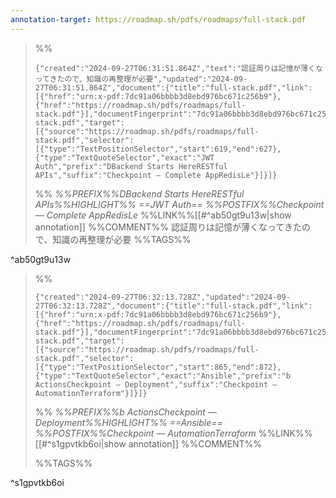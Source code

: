 ```yaml
---
annotation-target: https://roadmap.sh/pdfs/roadmaps/full-stack.pdf
---
```




>%%
>```annotation-json
>{"created":"2024-09-27T06:31:51.864Z","text":"認証周りは記憶が薄くなってきたので、知識の再整理が必要","updated":"2024-09-27T06:31:51.864Z","document":{"title":"full-stack.pdf","link":[{"href":"urn:x-pdf:7dc91a06bbbb3d8ebd976bc671c256b9"},{"href":"https://roadmap.sh/pdfs/roadmaps/full-stack.pdf"}],"documentFingerprint":"7dc91a06bbbb3d8ebd976bc671c256b9"},"uri":"https://roadmap.sh/pdfs/roadmaps/full-stack.pdf","target":[{"source":"https://roadmap.sh/pdfs/roadmaps/full-stack.pdf","selector":[{"type":"TextPositionSelector","start":619,"end":627},{"type":"TextQuoteSelector","exact":"JWT Auth","prefix":"DBackend Starts HereRESTful APIs","suffix":"Checkpoint — Complete AppRedisLe"}]}]}
>```
>%%
>*%%PREFIX%%DBackend Starts HereRESTful APIs%%HIGHLIGHT%% ==JWT Auth== %%POSTFIX%%Checkpoint — Complete AppRedisLe*
>%%LINK%%[[#^ab50gt9u13w|show annotation]]
>%%COMMENT%%
>認証周りは記憶が薄くなってきたので、知識の再整理が必要
>%%TAGS%%
>
^ab50gt9u13w


>%%
>```annotation-json
>{"created":"2024-09-27T06:32:13.728Z","updated":"2024-09-27T06:32:13.728Z","document":{"title":"full-stack.pdf","link":[{"href":"urn:x-pdf:7dc91a06bbbb3d8ebd976bc671c256b9"},{"href":"https://roadmap.sh/pdfs/roadmaps/full-stack.pdf"}],"documentFingerprint":"7dc91a06bbbb3d8ebd976bc671c256b9"},"uri":"https://roadmap.sh/pdfs/roadmaps/full-stack.pdf","target":[{"source":"https://roadmap.sh/pdfs/roadmaps/full-stack.pdf","selector":[{"type":"TextPositionSelector","start":865,"end":872},{"type":"TextQuoteSelector","exact":"Ansible","prefix":"b ActionsCheckpoint — Deployment","suffix":"Checkpoint — AutomationTerraform"}]}]}
>```
>%%
>*%%PREFIX%%b ActionsCheckpoint — Deployment%%HIGHLIGHT%% ==Ansible== %%POSTFIX%%Checkpoint — AutomationTerraform*
>%%LINK%%[[#^s1gpvtkb6oi|show annotation]]
>%%COMMENT%%
>
>%%TAGS%%
>
^s1gpvtkb6oi
